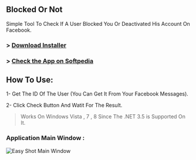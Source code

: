 ## Blocked Or Not
Simple Tool To Check If A User Blocked You Or Deactivated His Account On Facebook.

### > [Download Installer](http://goo.gl/3IBjgp)

### > [Check the App on Softpedia](http://www.softpedia.com/get/Internet/Other-Internet-Related/Blocked-Or-Not.shtml)

## How To Use:
1- Get The ID Of The User (You Can Get It From Your Facebook Messages).

2- Click Check Button And Watit For The Result.


> Works On Windows Vista , 7 , 8 Since The .NET 3.5 is Supported On It.



### Application Main Window : 
![Easy Shot Main Window](https://raw.githubusercontent.com/ShawkyZ/BlockedOrNot/master/BlockedOrNot/ScreenShot1.png)
